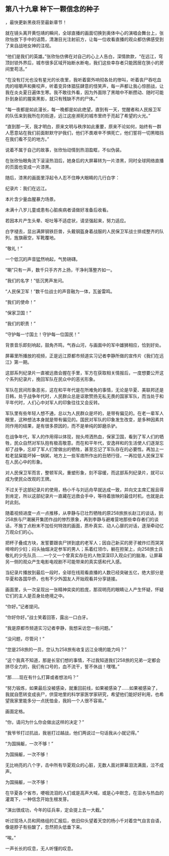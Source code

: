## 第八十九章 种下一颗信念的种子
，最快更新黑夜将至最新章节！

就在镜头离开黄恺靖的瞬间，全球直播的画面切换到奥体中心的演唱会舞台上，张欣怡放下手中的话筒，清澈目光注射前方，让每一位收看直播的观众都仿佛感受到了来自战地女神的注视。

“他们是我们的英雄。”张欣怡仿佛在对自己的心上人告白，深情款款，“在远江，穹顶封锁外界后，城市很多区域开始断水断电，我们这些幸存者只能困居在狭小的房间里苟活。”

“在没有灯光也没有星光的长夜里，我听着窗外响彻各处的惨叫，听着丧尸吞吃血肉的咀嚼声和撕咬声，听着变异体猖狂肆意的怪笑声，每一声都让我心惊胆战，让我在炎炎夏日遍体生寒。我不敢往外看，因为外面除了黑暗中不断攒动、随时可能扑到身前的腥臭黑影，就只有残缺不齐的尸体。”

“每一夜都是如此漫长，每一晚都是如此绝望。直到有一天，觉醒者和人民报卫军的队伍来到我所在的街道，远江这座濒死的城市里终于亮起了希望的火光。”

“直到那一天，我才明白，原来文明与秩序如此重要，原来不论如何，始终有一群人愿意站在我们前面默默守护我们，他们不畏艰辛不惧死亡，他们誓将一切黑暗挡在我们看不见的地方。”

说着不属于自己的故事，张欣怡动情到热泪盈眶，不似伪装。

在张欣怡眼角流下滚滚热泪后，她身后的大屏幕转为一片漆黑，同时全球网络直播的页面也变成一片漆黑。

随后，漆黑的画面里浮起令人忍不住睁大眼睛的几行白字：

纪录片：我们在远江。

本片含少量血腥暴力场景。

未满十八岁儿童或患有心脏疾病者请做好准备后收看。

若因本片产生头晕、呕吐等不适症状，请坚强起来，努力适应。

白字褪去，显出满屏钢铁巨兽，头戴钢盔身着战服的人民保卫军战士排成整齐的队列，旌旗蔽空，军靴覆地。

“敬礼！”

一个低沉的声音猛然响起，气势磅礴。

“唰”只有一声，数千只手齐齐上扬，干净利落整齐如一。

“我们的名字！”低沉男声发问。

“人民保卫军！”数千位战士的声音融为一体，瓦釜雷鸣。

“我们的使命！”

“保家卫国！”

“我们的职责！”

“守护每一寸国土！守护每一位国民！”

背景音乐即刻响起，鼓角齐鸣，气吞山河，与画面中的军中雄狮相应，恰到好处。

屏幕里所播放的视频，正是远江原都市频道实习记者李静所做的宣传片《我们在远江》第一期。

这部系列纪录片一直被远救会握在手里，军方在获取相关情报后，一度想要公开这个系列纪录片，挽回军队在民众中的恶劣形象。

军队在民间形象恶劣，这在和平年代是在所难免的事情，无论是华夏、美联邦还是日韩，处于战争年代时，人民群众总是讴歌赞扬无私无畏的国家军队，而当处于和平年代时，人们心中对军人的印象往往又会反转。

军队里有些年轻人想不通，总以为人民群众是坏的，是带有偏见的。在老一辈军人眼里，这种想法本身就是带有偏见的。国民对军队的印象发生改变，是多种因素共同作用的结果，是有很多原因的，而不是单纯的卸磨杀驴。

在战争年代，军人的作用得以体现，抛头颅洒热血，保家卫国，看到了军人们的牺牲，民众自然对军队抱有极高敬意。而在和平年代，安逸祥和的生活使人们逐渐忘却了战争，忘却了军人们曾做出的牺牲，甚至忘记了军队存在的必要性。再加上一粒老鼠屎能坏掉一锅粥，地方上一些军痞所作出的丑陋行径，一再拉低人民保卫军在人民心中的形象。

对人民保卫军而言，整顿军风，重塑形象，刻不容缓，而这部系列纪录片，就可以成为使民众改观的王牌。

不过关于这部纪录片的使用，杨小千与刘远舟早就达成一致，并向文主席汇报且得到肯定，所以这部纪录片一直藏在远救会手中，等待着放映的最佳时机，也就是此时此刻。

随着视频进度一点一点推移，从李静与已壮烈牺牲的原258旅旅长赵江的谈话，到258旅与尸潮展开集团作战的惨烈景象，再到李静与避难营地那些幸存者们的谈话，不施丁点粉末不加任何特效的画面，质朴真实、动人心扉的对话，逐渐牵动亿万观众们的心。

把杯子叠成方块，发誓要跟丧尸拼到底的老军人；因自己新买的房子被炸烂而哭哭啼啼的少妇；闷头抽烟决定参军的男人；系着红领巾，躺在担架上，向258旅士兵敬礼的少先队员……一个又一个曾真实存在的人物深深印入观众们的脑海，让屏幕另一侧的观众产生电影电视剧不可能带来的真实感和代入感。

当纪录片播放到最后一段时，全球在线观看直播的人数已经突破五亿，绝大部分是华夏和各国华侨，也有不少外国友人开始观看并分享链接。

画面里，头一次呈现出一张精神奕奕的脸庞，那双明亮的眼睛让人产生怀疑，怀疑它们的主人是否身处绝境之中。

“你好。”记者提问。

“你好你好。”战士笑着回答，露出一口白牙。

“我是原都市频道实习记者李静，我想采访您一些问题。”

“没问题，尽管问！”

“您是258旅的一员，您认为258旅有收复远江全境的能力吗？”

“这个我真不知道，那是长官们想的事情，不过我知道我们258旅的兄弟一定都会拼尽全力的，我们有口号的，血不流干，誓不休战！嘿嘿。”

“那……现在有什么打算或者想法吗？”

“努力锻炼，如果最后没被感染，就重回前线，如果被感染了……如果被感染了，我就自愿转变成丧尸，供营地里的科学家医学家研究，希望他们能好好利用，也希望我家里能多分一点抚恤金，我妈一个人很不容易。”

画面定格。

“你，请问为什么你会做出这样的决定？”

“我爷爷打过抗战，我爸打过越战，他们两说过一句话我从小就记得。”

“为国捐躯，一次不够！”

为国捐躯，一次不够！

无比响亮的八个字，击中所有华夏观众的心脏，无数人面对屏幕泪流满面，泣不成声。

为国捐躯，一次不够！

在华夏各个省市，哽咽流泪的人们或是高声大喊，或是心中默念，在泪水与热血的灌溉下，一种信念开始生根发芽。

“演出很成功，今年的征兵率，定会提上去一大截。”

听过现场人员和网络组的汇报后，依旧仰头望着天空的杨小千对着空气自言自语，像是脖子有些酸了，忽然把头低垂下来。

“唉。”

一声长长的叹息，无人听懂的叹息。

